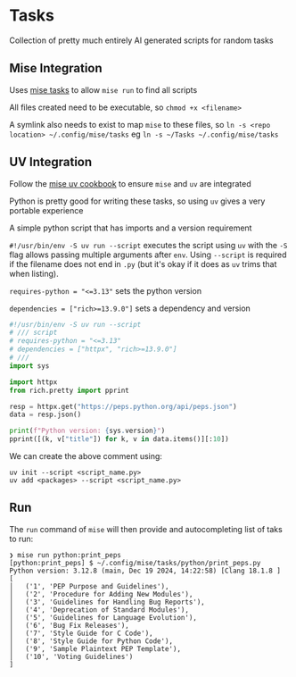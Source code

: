 # Tasks

Collection of pretty much entirely AI generated scripts for random tasks

## Mise Integration

Uses [mise tasks](https://mise.jdx.dev/tasks/file-tasks.html) to allow `mise run` to find all scripts

All files created need to be executable, so `chmod +x <filename>`

A symlink also needs to exist to map `mise` to these files, so `ln -s <repo location> ~/.config/mise/tasks` eg `ln -s ~/Tasks ~/.config/mise/tasks`

## UV Integration

Follow the [mise uv cookbook](https://mise.jdx.dev/mise-cookbook/python.html#mise-uv) to ensure `mise` and `uv` are integrated

Python is pretty good for writing these tasks, so using `uv` gives a very portable experience

A simple python script that has imports and a version requirement

`#!/usr/bin/env -S uv run --script` executes the script using `uv` with the `-S` flag allows passing multiple arguments after `env`.
Using `--script` is required if the filename does not end in `.py` (but it's okay if it does as `uv` trims that when listing).

`requires-python = "<=3.13"` sets the python version

`dependencies = ["rich>=13.9.0"]` sets a dependency and version

```python
#!/usr/bin/env -S uv run --script
# /// script
# requires-python = "<=3.13"
# dependencies = ["httpx", "rich>=13.9.0"]
# ///
import sys

import httpx
from rich.pretty import pprint

resp = httpx.get("https://peps.python.org/api/peps.json")
data = resp.json()

print(f"Python version: {sys.version}")
pprint([(k, v["title"]) for k, v in data.items()][:10])
```

We can create the above comment using:

```shell
uv init --script <script_name.py>
uv add <packages> --script <script_name.py>
```

## Run

The `run` command of `mise` will then provide and autocompleting list of taks to run:

```shell
❯ mise run python:print_peps
[python:print_peps] $ ~/.config/mise/tasks/python/print_peps.py
Python version: 3.12.8 (main, Dec 19 2024, 14:22:58) [Clang 18.1.8 ]
[
│   ('1', 'PEP Purpose and Guidelines'),
│   ('2', 'Procedure for Adding New Modules'),
│   ('3', 'Guidelines for Handling Bug Reports'),
│   ('4', 'Deprecation of Standard Modules'),
│   ('5', 'Guidelines for Language Evolution'),
│   ('6', 'Bug Fix Releases'),
│   ('7', 'Style Guide for C Code'),
│   ('8', 'Style Guide for Python Code'),
│   ('9', 'Sample Plaintext PEP Template'),
│   ('10', 'Voting Guidelines')
]
```
